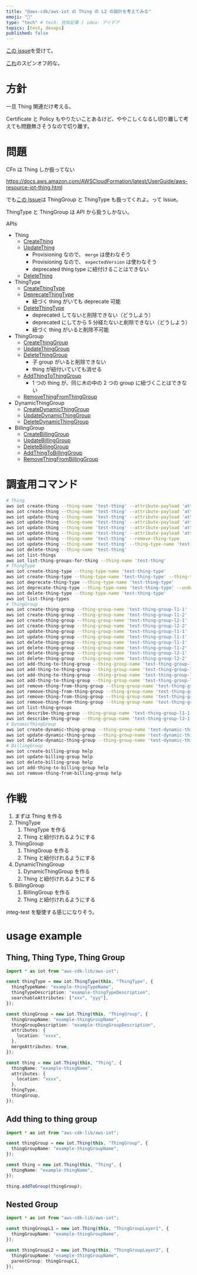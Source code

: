 ```yaml
---
title: "@aws-cdk/aws-iot の Thing の L2 の設計を考えてみる"
emoji: "📝"
type: "tech" # tech: 技術記事 / idea: アイデア
topics: [test, devops]
published: false
---
```


[この issue](https://github.com/aws/aws-cdk/issues/18872)を受けて。

[これ](https://zenn.dev/yamatatsu/articles/2021-09-19-aws-cdk-iot-l2)のスピンオフ的な。

# 方針

一旦 Thing 関連だけ考える。

Certificate と Policy もやりたいことあるけど、ややこしくなるし切り離して考えても問題無さそうなので切り離す。

# 問題

CFn は Thing しか扱ってない

https://docs.aws.amazon.com/AWSCloudFormation/latest/UserGuide/aws-resource-iot-thing.html

でも[この Issue](https://github.com/aws/aws-cdk/issues/18872)は ThingGroup と ThingType も扱ってくれよ。って Issue。

ThingType と ThingGroup は API から扱うしかない。

APIs

- Thing
  - [CreateThing](https://docs.aws.amazon.com/iot/latest/apireference/API_CreateThing.html)
  - [UpdateThing](https://docs.aws.amazon.com/iot/latest/apireference/API_UpdateThing.html)
    - Provisioning なので、 `merge` は使わなそう
    - Provisioning なので、 `expectedVersion` は使わなそう
    - deprecated thing type に紐付けることはできない
  - [DeleteThing](https://docs.aws.amazon.com/iot/latest/apireference/API_DeleteThing.html)
- ThingType
  - [CreateThingType](https://docs.aws.amazon.com/iot/latest/apireference/API_CreateThingType.html)
  - [DeprecateThingType](https://docs.aws.amazon.com/iot/latest/apireference/API_DeprecateThingType.html)
    - 紐づく thing がいても deprecate 可能
  - [DeleteThingType](https://docs.aws.amazon.com/iot/latest/apireference/API_DeleteThingType.html)
    - deprecated してないと削除できない（どうしよう）
    - deprecated にしてから 5 分経たないと削除できない（どうしよう）
    - 紐づく thing がいると削除不可能
- ThingGroup
  - [CreateThingGroup](https://docs.aws.amazon.com/iot/latest/apireference/API_CreateThingGroup.html)
  - [UpdateThingGroup](https://docs.aws.amazon.com/iot/latest/apireference/API_UpdateThingGroup.html)
  - [DeleteThingGroup](https://docs.aws.amazon.com/iot/latest/apireference/API_DeleteThingGroup.html)
    - 子 group がいると削除できない
    - thing が紐付いていても消せる
  - [AddThingToThingGroup](https://docs.aws.amazon.com/iot/latest/apireference/API_AddThingToThingGroup.html)
    - 1 つの thing が、同じ木の中の 2 つの group に紐づくことはできない
  - [RemoveThingFromThingGroup](https://docs.aws.amazon.com/iot/latest/apireference/API_RemoveThingFromThingGroup.html)
- DynamicThingGroup
  - [CreateDynamicThingGroup](https://docs.aws.amazon.com/iot/latest/apireference/API_CreateDynamicThingGroup.html)
  - [UpdateDynamicThingGroup](https://docs.aws.amazon.com/iot/latest/apireference/API_UpdateDynamicThingGroup.html)
  - [DeleteDynamicThingGroup](https://docs.aws.amazon.com/iot/latest/apireference/API_DeleteDynamicThingGroup.html)
- BillingGroup
  - [CreateBillingGroup](https://docs.aws.amazon.com/iot/latest/apireference/API_CreateBillingGroup.html)
  - [UpdateBillingGroup](https://docs.aws.amazon.com/iot/latest/apireference/API_RemoveThingFromBillingGroup.html)
  - [DeleteBillingGroup](https://docs.aws.amazon.com/iot/latest/apireference/API_DeleteBillingGroup.html)
  - [AddThingToBillingGroup](https://docs.aws.amazon.com/iot/latest/apireference/API_AddThingToBillingGroup.html)
  - [RemoveThingFromBillingGroup](https://docs.aws.amazon.com/iot/latest/apireference/API_RemoveThingFromBillingGroup.html)

# 調査用コマンド

```sh
# Thing
aws iot create-thing --thing-name 'test-thing' --attribute-payload 'attributes={KeyName1=foo,KeyName2=bar}' # --billing-group-name
aws iot create-thing --thing-name 'test-thing' --attribute-payload 'attributes={KeyName1=foo,KeyName2=bar}' --thing-type-name 'test-thing-type'
aws iot update-thing --thing-name 'test-thing' --attribute-payload 'attributes={KeyName3=buz},merge=false'
aws iot update-thing --thing-name 'test-thing' --attribute-payload 'attributes={KeyName1=foo,KeyName2=bar},merge=true'
aws iot update-thing --thing-name 'test-thing' --attribute-payload 'attributes={KeyName3=""},merge=true'
aws iot update-thing --thing-name 'test-thing' --attribute-payload 'attributes={KeyName3=foobar},merge=true' --expected-version 1
aws iot update-thing --thing-name 'test-thing' --remove-thing-type
aws iot update-thing --thing-name 'test-thing' --thing-type-name 'test-thing-type'
aws iot delete-thing --thing-name 'test-thing'
aws iot list-things
aws iot list-thing-groups-for-thing --thing-name 'test-thing'
# ThingType
aws iot create-thing-type --thing-type-name 'test-thing-type'
aws iot create-thing-type --thing-type-name 'test-thing-type' --thing-type-properties 'thingTypeDescription=foo,searchableAttributes=bar,buz'
aws iot deprecate-thing-type --thing-type-name 'test-thing-type'
aws iot deprecate-thing-type --thing-type-name 'test-thing-type' --undo-deprecate
aws iot delete-thing-type --thing-type-name 'test-thing-type'
aws iot list-thing-types
# ThingGroup
aws iot create-thing-group --thing-group-name 'test-thing-group-l1-1' --thing-group-properties 'thingGroupDescription=foo,attributePayload={attributes={KeyName1=bar,KeyName2=buz}}'
aws iot create-thing-group --thing-group-name 'test-thing-group-l1-2'
aws iot create-thing-group --thing-group-name 'test-thing-group-l2-1' --parent-group-name 'test-thing-group-l1-1'
aws iot create-thing-group --thing-group-name 'test-thing-group-l2-2' --parent-group-name 'test-thing-group-l1-1'
aws iot update-thing-group --thing-group-name 'test-thing-group-l1-1' --thing-group-properties 'thingGroupDescription=foobar'
aws iot update-thing-group --thing-group-name 'test-thing-group-l1-1' --thing-group-properties 'attributePayload={attributes={KeyName3=foobar}}'
aws iot delete-thing-group --thing-group-name 'test-thing-group-l1-1'
aws iot delete-thing-group --thing-group-name 'test-thing-group-l1-2'
aws iot delete-thing-group --thing-group-name 'test-thing-group-l2-1'
aws iot delete-thing-group --thing-group-name 'test-thing-group-l2-2'
aws iot add-thing-to-thing-group --thing-group-name 'test-thing-group-l1-1' --thing-name 'test-thing' # --override-dynamic-groups
aws iot add-thing-to-thing-group --thing-group-name 'test-thing-group-l1-2' --thing-name 'test-thing' # --override-dynamic-groups
aws iot add-thing-to-thing-group --thing-group-name 'test-thing-group-l2-1' --thing-name 'test-thing' # --override-dynamic-groups
aws iot add-thing-to-thing-group --thing-group-name 'test-thing-group-l2-2' --thing-name 'test-thing' # --override-dynamic-groups
aws iot remove-thing-from-thing-group --thing-group-name 'test-thing-group-l1-1' --thing-name 'test-thing'
aws iot remove-thing-from-thing-group --thing-group-name 'test-thing-group-l1-2' --thing-name 'test-thing'
aws iot remove-thing-from-thing-group --thing-group-name 'test-thing-group-l2-1' --thing-name 'test-thing'
aws iot remove-thing-from-thing-group --thing-group-name 'test-thing-group-l2-2' --thing-name 'test-thing'
aws iot list-thing-groups
aws iot describe-thing-group --thing-group-name 'test-thing-group-l1-1'
aws iot describe-thing-group --thing-group-name 'test-thing-group-l2-1'
# DynamicThingGroup
aws iot create-dynamic-thing-group --thing-group-name 'test-dynamic-thing-group'
aws iot update-dynamic-thing-group --thing-group-name 'test-dynamic-thing-group'
aws iot delete-dynamic-thing-group --thing-group-name 'test-dynamic-thing-group'
# BillingGroup
aws iot create-billing-group help
aws iot update-billing-group help
aws iot delete-billing-group help
aws iot add-thing-to-billing-group help
aws iot remove-thing-from-billing-group help
```

# 作戦

1. まずは Thing を作る
1. ThingType
   1. ThingType を作る
   1. Thing と紐付けれるようにする
1. ThingGroup
   1. ThingGroup を作る
   1. Thing と紐付けれるようにする
1. DynamicThingGroup
   1. DynamicThingGroup を作る
   1. Thing と紐付けれるようにする
1. BillingGroup
   1. BillingGroup を作る
   1. Thing と紐付けれるようにする

integ-test を駆使する感じになりそう。

# usage example

## Thing, Thing Type, Thing Group

```ts
import * as iot from "aws-cdk-lib/aws-iot";

const thingType = new iot.ThingType(this, "ThingType", {
  thingTypeName: "example-thingTypeName",
  thingTypeDescription: "example-thingTypeDescription",
  searchableAttributes: ["xxx", "yyy"],
});

const thingGroup = new iot.Thing(this, "ThingGroup", {
  thingGroupName: "example-thingGroupName",
  thingGroupDescription: "example-thingGroupDescription",
  attributes: {
    location: "xxxx",
  },
  mergeAttributes: true,
});

const thing = new iot.Thing(this, "Thing", {
  thingName: "example-thingName",
  attributes: {
    location: "xxxx",
  },
  thingType,
  thingGroup,
});
```

## Add thing to thing group

```ts
import * as iot from "aws-cdk-lib/aws-iot";

const thingGroup = new iot.Thing(this, "ThingGroup", {
  thingGroupName: "example-thingGroupName",
});

const thing = new iot.Thing(this, "Thing", {
  thingName: "example-thingName",
});

thing.addToGroup(thingGroup);
```

## Nested Group

```ts
import * as iot from "aws-cdk-lib/aws-iot";

const thingGroupL1 = new iot.Thing(this, "ThingGroupLayer1", {
  thingGroupName: "example-thingGroupName",
});

const thingGroupL2 = new iot.Thing(this, "ThingGroupLayer2", {
  thingGroupName: "example-thingGroupName",
  parentGroup: thingGroupL1,
});
```
